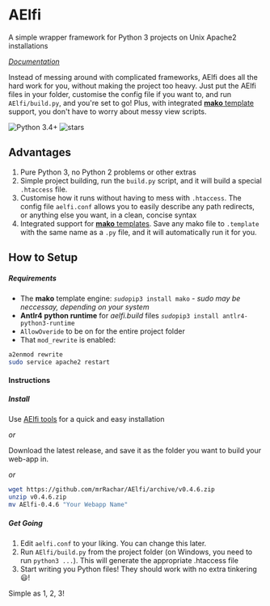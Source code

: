# AElfi
A simple wrapper framework for Python 3 projects on Unix Apache2 installations

*[Documentation](AElfi/docs/main.md)*

Instead of messing around with complicated frameworks, AElfi does all the hard work for you, without making the project too heavy. Just put the AElfi files in your folder, customise the config file if you want to, and run `AElfi/build.py`, and you're set to go! Plus, with integrated [**mako** template](http://www.makotemplates.org/) support, you don't have to worry about messy view scripts.

![Python 3.4+](https://img.shields.io/badge/python-3.4%2B-blue.svg "Fully working, probably can work with lower versions")
![stars](https://img.shields.io/github/stars/mrRachar/AElfi.svg "Low, very low")

## Advantages

 1. Pure Python 3, no Python 2 problems or other extras
 2. Simple project building, run the `build.py` script, and it will build a special `.htaccess` file.
 3. Customise how it runs without having to mess with `.htaccess`. The config file `aelfi.conf` allows you to easily describe any path redirects, or anything else you want, in a clean, concise syntax
 4. Integrated support for [**mako** templates](http://www.makotemplates.org/). Save any mako file to `.template` with the same name as a `.py` file, and it will automatically run it for you.



## How to Setup
##### Requirements

- The **mako** template engine: *`sudo`*`pip3 install mako` *- sudo may be neccessay, depending on your system*
- **Antlr4 python runtime** for *aelfi.build* files *`sudo`*`pip3 install antlr4-python3-runtime`
- `AllowOveride` to be on for the entire project folder
- That `mod_rewrite` is enabled:  
```bash
a2enmod rewrite
sudo service apache2 restart
```

#### Instructions
##### Install

Use [AElfi tools](https://github.com/mrRachar/AElfi-tools) for a quick and easy installation

   *or*
   
Download the latest release, and save it as the folder you want to build your web-app in.

   *or*
```bash
wget https://github.com/mrRachar/AElfi/archive/v0.4.6.zip
unzip v0.4.6.zip
mv AElfi-0.4.6 "Your Webapp Name"
```

##### Get Going
1. Edit `aelfi.conf` to your liking. You can change this later. 
2. Run `AElfi/build.py` from the project folder (on Windows, you need to run `python3 ...`). This will generate the appropriate .htaccess file
3. Start writing you Python files! They should work with no extra tinkering :smiley:!

Simple as 1, 2, 3!
